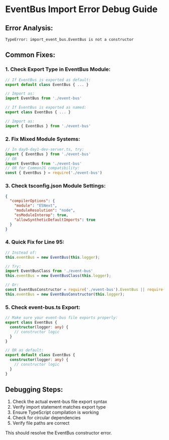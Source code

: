 # EventBus Import Error Debug Guide

## Error Analysis:
```
TypeError: import_event_bus.EventBus is not a constructor
```

## Common Fixes:

### 1. Check Export Type in EventBus Module:
```typescript
// If EventBus is exported as default:
export default class EventBus { ... }

// Import as:
import EventBus from './event-bus'

// If EventBus is exported as named:
export class EventBus { ... }

// Import as:
import { EventBus } from './event-bus'
```

### 2. Fix Mixed Module Systems:
```typescript
// In day0-day1-dev-server.ts, try:
import { EventBus } from './event-bus'
// OR
import EventBus from './event-bus'
// OR for CommonJS compatibility:
const { EventBus } = require('./event-bus')
```

### 3. Check tsconfig.json Module Settings:
```json
{
  "compilerOptions": {
    "module": "ESNext",
    "moduleResolution": "node",
    "esModuleInterop": true,
    "allowSyntheticDefaultImports": true
  }
}
```

### 4. Quick Fix for Line 95:
```typescript
// Instead of:
this.eventBus = new EventBus(this.logger);

// Try:
import EventBusClass from './event-bus'
this.eventBus = new EventBusClass(this.logger);

// Or:
const EventBusConstructor = require('./event-bus').EventBus || require('./event-bus').default;
this.eventBus = new EventBusConstructor(this.logger);
```

### 5. Check event-bus.ts Export:
```typescript
// Make sure your event-bus file exports properly:
export class EventBus {
  constructor(logger: any) {
    // constructor logic
  }
}

// OR as default:
export default class EventBus {
  constructor(logger: any) {
    // constructor logic  
  }
}
```

## Debugging Steps:
1. Check the actual event-bus file export syntax
2. Verify import statement matches export type
3. Ensure TypeScript compilation is working
4. Check for circular dependencies
5. Verify file paths are correct

This should resolve the EventBus constructor error.